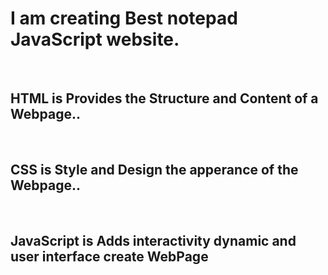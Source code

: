 # I am creating Best notepad JavaScript website.
<br>
<h2>HTML is Provides the Structure and Content of a Webpage..</h2>
<br>
<h2>CSS is Style and Design the apperance of the Webpage..</h2>
<br>
<h2>JavaScript is Adds interactivity dynamic and user interface create WebPage</h2>
